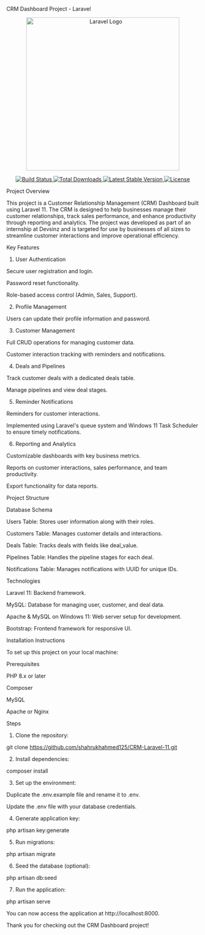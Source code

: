 CRM Dashboard Project - Laravel

<p align="center">
  <a href="https://laravel.com" target="_blank">
    <img src="https://raw.githubusercontent.com/laravel/art/master/logo-lockup/5%20SVG/2%20CMYK/1%20Full%20Color/laravel-logolockup-cmyk-red.svg" width="400" alt="Laravel Logo">
  </a>
</p><p align="center">
  <a href="https://github.com/laravel/framework/actions">
    <img src="https://github.com/laravel/framework/workflows/tests/badge.svg" alt="Build Status">
  </a>
  <a href="https://packagist.org/packages/laravel/framework">
    <img src="https://img.shields.io/packagist/dt/laravel/framework" alt="Total Downloads">
  </a>
  <a href="https://packagist.org/packages/laravel/framework">
    <img src="https://img.shields.io/packagist/v/laravel/framework" alt="Latest Stable Version">
  </a>
  <a href="https://packagist.org/packages/laravel/framework">
    <img src="https://img.shields.io/packagist/l/laravel/framework" alt="License">
  </a>
</p>Project Overview

This project is a Customer Relationship Management (CRM) Dashboard built using Laravel 11. The CRM is designed to help businesses manage their customer relationships, track sales performance, and enhance productivity through reporting and analytics. The project was developed as part of an internship at Devsinz and is targeted for use by businesses of all sizes to streamline customer interactions and improve operational efficiency.

Key Features

1. User Authentication

Secure user registration and login.

Password reset functionality.

Role-based access control (Admin, Sales, Support).


2. Profile Management

Users can update their profile information and password.


3. Customer Management

Full CRUD operations for managing customer data.

Customer interaction tracking with reminders and notifications.


4. Deals and Pipelines

Track customer deals with a dedicated deals table.

Manage pipelines and view deal stages.


5. Reminder Notifications

Reminders for customer interactions.

Implemented using Laravel's queue system and Windows 11 Task Scheduler to ensure timely notifications.


6. Reporting and Analytics

Customizable dashboards with key business metrics.

Reports on customer interactions, sales performance, and team productivity.

Export functionality for data reports.


Project Structure

Database Schema

Users Table: Stores user information along with their roles.

Customers Table: Manages customer details and interactions.

Deals Table: Tracks deals with fields like deal_value.

Pipelines Table: Handles the pipeline stages for each deal.

Notifications Table: Manages notifications with UUID for unique IDs.


Technologies

Laravel 11: Backend framework.

MySQL: Database for managing user, customer, and deal data.

Apache & MySQL on Windows 11: Web server setup for development.

Bootstrap: Frontend framework for responsive UI.


Installation Instructions

To set up this project on your local machine:

Prerequisites

PHP 8.x or later

Composer

MySQL

Apache or Nginx


Steps

1. Clone the repository:

git clone https://github.com/shahrukhahmed125/CRM-Laravel-11.git


2. Install dependencies:

composer install


3. Set up the environment:

Duplicate the .env.example file and rename it to .env.

Update the .env file with your database credentials.



4. Generate application key:

php artisan key:generate


5. Run migrations:

php artisan migrate


6. Seed the database (optional):

php artisan db:seed


7. Run the application:

php artisan serve



You can now access the application at http://localhost:8000.


Thank you for checking out the CRM Dashboard project!

